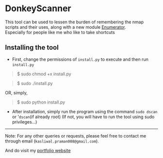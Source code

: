 # DonkeyScanner

This tool can be used to lessen the burden of remembering the nmap scripts and their uses, along with a new module [Enumerator](https://github.com/Praman1997/Enumerator).<br>
Especially for people like me who like to take shortcuts

## Installing the tool
* First, change the permissions of `install.py` to execute and then run `install.py`
> $ sudo chmod +x install.py

> $ sudo ./install.py

OR, simply,

> $ sudo python install.py
* After installation, simply run the program using the command ```sudo dscan``` or '```dscan```(if already root)
(If not, you will have to run the tool using sudo privileges...)
---
Note: For any other queries or requests, please feel free to contact me through email (```kasliwal.praman008@gmail.com```).

And do visit my [portfolio website](https://Praman1997.github.io/ "My Website")

